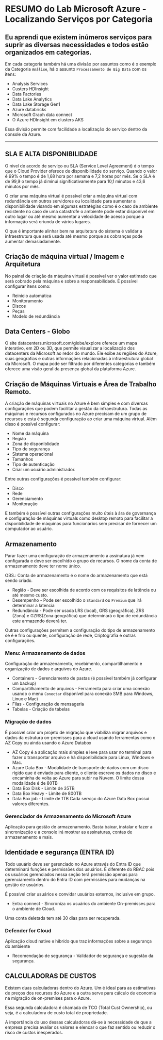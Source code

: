 # RESUMO do Lab Microsoft Azure - Localizando Serviços por Categoria

Eu aprendi que existem inúmeros serviços para suprir as diversas necessidades e todos estão organizados em categorias.
---
Em cada categoria também há uma divisão por assuntos como é o exemplo da Categoria `Análise`, há o assunto `Processamento de Big Data` com os itens:

 - Analysis Services
 - Custers HDInsight
 - Data Factories
 - Data Lake Analytics
 - Data Lake Storage Gen1
 - Azure databricks
 - Microsoft Graph data connect
 - O Azure HDInsight em clusters AKS
 
 Essa divisão permite com facilidade a localização do serviço dentro da console da Azure. 

---

## SLA E ALTA DISPONIBILIDADE

O  nível de acordo de serviço ou SLA (Service Level Agreement) é o tempo que o Cloud Provider oferece de disponibilidade do serviço. Quando o valor é 99% o tempo é de 1,68 hora por semana e 7,2 horas por mês. Se o SLA é de 99,9 o tempo já diminui significativamente para 10,1 minutos e 43,6 minutos por mês.

O criar uma máquina virtual é possível criar a máquina virtual com redundância em outros servidores ou localidade para aumentar a disponibilidade visando em algumas estratégias como é o caso de ambiente resistente no caso de uma catastrofe o ambiente pode estar disponível em outro lugar ou até mesmo aumentar a velocidade de acesso porque a informação será oriunda de vários lugares.

O que é importante alinhar bem na arquitetura do sistema é validar a infraestrutura que será usada até mesmo porque as cobranças pode aumentar demasiadamente. 

## Criação de máquina virtual / Imagem e Arquitetura

No painel de criação da máquina virtual é possivel ver o valor estimado que será cobrado pela máquina e sobre a responsabilidade.
É possível configurar itens como:
- Reinicio automática
- Monitoramento
- Discos
- Peças
- Modelo de redundância

## Data Centers - Globo

O site datacenters.microsoft.com/globe/explore oferece um mapa interativo, em 2D ou 3D, que permite visualizar a localização dos datacenters da Microsoft ao redor do mundo. Ele exibe as regiões do Azure, suas geografias e outras informações relacionadas à infraestrutura global da Microsoft. O mapa pode ser filtrado por diferentes categorias e também oferece uma visão geral da presença global da plataforma Azure.

## Criação de Máquinas Virtuais e Área de Trabalho Remoto.

A criação de máquinas virtuais no Azure é bem simples e com diversas configurações que podem facilitar a gestão da infraestrutura. Todas as máquinas e recursos configurados no Azure precisam de um grupo de recursos e esta é segunda configuração ao criar uma máquina virtual. Além disso é possível configurar:

- Nome da máquina
- Região
- Zona de disponiblidade
- Tipo de segurança
- Sistema operacional
- Tamanhos
- Tipo de autenticação
- Criar um usuário administrador.
  
Entre outras configurações é possível também configurar:
- Disco
- Rede
- Gerenciamento
- Monitoração

E também é possível outras configurações muito úteis à ára de governança e configuração de máquinas virtuals como desktop remoto para facilitar a disponbilidade de máquinas para funcionários sem precisar de fornecer um computador ao usuário.

## Armazenamento

Parar fazer uma configuração de armazenamento a assinatura já vem configurada e deve ser escolhido o grupo de recursos. O nome da conta de armazenamento deve ter nome único.

OBS.: Conta de armazenamento é o nome do armazenamento que está sendo criado.

- Região - Deve ser escolhida de acordo com os requisitos de latência ou até mesmo custo.
- Desempenho - Pode ser escolhido o `Standard` ou `Premium` que irá determinar a latencia
- Redundância - Pode ser usada LRS (local), GRS (geográfica), ZRS (Zona) e GZRS(Zona geográfica) que determinará o tipo de redundância este armazendo deverá ter.

Outras configurações permitem a configuração do tipo de armazenamento se é e frio ou quente, configuração de rede, Criptografia e outras configurações.

### Menu: Armazenamento de dados

Configuração de armazenamento, recebimento, compartilhamento e organização de dados e arquivos do Azure.

- Containers - Gerenciamento de pastas (é possível também já configurar um backup)
- Compartilhamento de arquivos - Ferramenta para criar uma conexão usando o menu `Conectar` disponível para conexão SMB para Windows, Linux e Mac)
- Filas - Configuração de mensageria
- Tabelas - Criação de tabelas

### Migração de dados

É possível criar um projeto de migração que viabiliza migrar arquivos e dados da estrutura on-premisses para a cloud usando ferramentas como o AZ Copy ou ainda usando o Azure Databox

- AZ Copy é a aplicação mais simples e leve para usar no terminal para fazer o transportar arquivo e há disponibilidade para Linux, Windows e Mac.
- Azure Data Box - Modalidade de transporte de dados com um disco rígido que é enviado para cliente, o cliente escreve os dados no disco e encaminha de volta ao Azure para subir na Nuvem. O limite dessa modalidade é de 80TB
- Data Box Disk - Limite de 35TB
- Data Box Heavy - Limite de 800TB
- Data Box job - Limite de 1TB
Cada serviço do Azure Data Box possui valores diferentes.

### Gerenciador de Armazenamento do Microsoft Azure

Aplicação para gestão de armazenamento. Basta baixar, instalar e fazer a sincronização e a console irá mostrar as assinaturas, contas de armazenamento e mais.

## Identidade e segurança (ENTRA ID)

Todo usuário deve ser gerenciado no Azure através do Entra ID que determinará funções e permissões dos usuários. É diferente do RBAC pois os usuários gerenciados nessa seção terá permissão apenas para gerenciamento dentro do Entra ID com permissões para mudanças na gestão de usuários.

É possível criar usuários e convidar usuários externos, inclusive em grupo.

- Entra connect - Sincroniza os usuários do ambiente On-premisses para o ambiente de Cloud.

Uma conta deletada tem até 30 dias para ser recuperada.

### Defender for Cloud

Aplicação cloud native e hibrído que traz informações sobre a segurança do ambiente

- Recomendação de segurança - Validador de segurança e sugestão da segurança.

## CALCULADORAS DE CUSTOS

Existem duas calculadoras dentro do Azure. Um é ideal para as estimativas de preços dos recursos do Azure e a outra serve para cálculo de economia na migração de on-premises para o Azure.

Essa segunda calculadora é chamada de TCO (Total Cust Ownership), ou seja, é a calculadora de custo total de propriedade.

A importância do uso dessas calculadoras dá-se à necessidade de que a empresa precisa avaliar os valores e elencar o que faz sentido ou reduzir o risco de custos inesperados.

